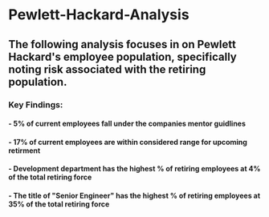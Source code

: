 # Pewlett-Hackard-Analysis

## The following analysis focuses in on Pewlett Hackard's employee population, specifically noting risk associated with the retiring population. 
### Key Findings:
#### - 5% of current employees fall under the companies mentor guidlines
#### - 17% of current employees are within considered range for upcoming retirment 
#### - Development department has the highest % of retiring employees at 4% of the total retiring force 
#### - The title of "Senior Engineer" has the highest % of retiring employees at 35% of the total retiring force 
     
